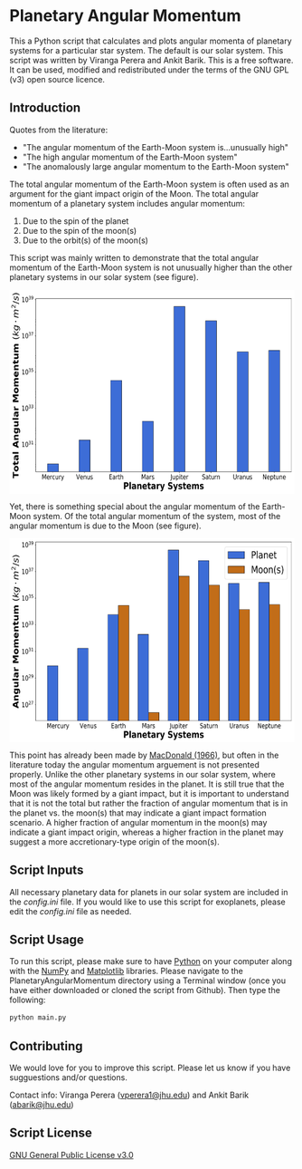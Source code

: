 # Planetary Angular Momentum

This a Python script that calculates and plots angular momenta of planetary systems for a particular star system. The default is our solar system. This script was written by Viranga Perera and Ankit Barik. This is a free software. It can be used, modified and redistributed under the terms of the GNU GPL (v3) open source licence.

## Introduction

Quotes from the literature:
* "The angular momentum of the Earth-Moon system is...unusually high"
* "The high angular momentum of the Earth-Moon system"
* "The anomalously large angular momentum to the Earth-Moon system"

The total angular momentum of the Earth-Moon system is often used as an argument for the giant impact origin of the Moon. The total angular momentum of a planetary system includes angular momentum: 
1. Due to the spin of the planet
2. Due to the spin of the moon(s)
3. Due to the orbit(s) of the moon(s)

This script was mainly written to demonstrate that the total angular momentum of the Earth-Moon system is not unusually higher than the other planetary systems in our solar system (see figure).

<p align="center">
<img src="https://github.com/virangaperera/PlanetaryAngularMomentum/blob/master/Plots/Total_Angular_Momentum_Comparison.png" width="612" height="360" align="middle">
</p>

Yet, there is something special about the angular momentum of the Earth-Moon system. Of the total angular momentum of the system, most of the angular momentum is due to the Moon (see figure).

<p align="center">
<img src="https://github.com/virangaperera/PlanetaryAngularMomentum/blob/master/Plots/Planet_Moons_Angular_Momentum_Comparison.png" width="612" height="360" align="middle">
</p>

This point has already been made by [MacDonald (1966)](https://link.springer.com/chapter/10.1007/978-1-4684-8401-4_12), but often in the literature today the angular momentum arguement is not presented properly. Unlike the other planetary systems in our solar system, where most of the angular momentum resides in the planet. It is still true that the Moon was likely formed by a giant impact, but it is important to understand that it is not the total but rather the fraction of angular momentum that is in the planet vs. the moon(s) that may indicate a giant impact formation scenario. A higher fraction of angular momentum in the moon(s) may indicate a giant impact origin, whereas a higher fraction in the planet may suggest a more accretionary-type origin of the moon(s).

## Script Inputs
All necessary planetary data for planets in our solar system are included in the *config.ini* file. If you would like to use this script for exoplanets, please edit the *config.ini* file as needed.

## Script Usage
To run this script, please make sure to have [Python](https://wiki.python.org/moin/BeginnersGuideinstalled) on your computer along with the [NumPy](https://www.numpy.org/) and [Matplotlib](https://matplotlib.org/) libraries. Please navigate to the PlanetaryAngularMomentum directory using a Terminal window (once you have either downloaded or cloned the script from Github). Then type the following:
```bash
python main.py
```

## Contributing
We would love for you to improve this script. Please let us know if you have sugguestions and/or questions.

Contact info:
Viranga Perera (vperera1@jhu.edu) and Ankit Barik (abarik@jhu.edu)

## Script License
[GNU General Public License v3.0](http://www.gnu.org/licenses/gpl-3.0.en.html)
